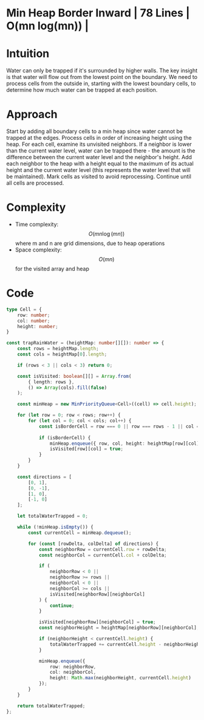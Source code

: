 # Min Heap Border Inward | 78 Lines | O(mn log(mn)) |

# Intuition
Water can only be trapped if it's surrounded by higher walls. The key insight is that water will flow out from the lowest point on the boundary. We need to process cells from the outside in, starting with the lowest boundary cells, to determine how much water can be trapped at each position.

# Approach
Start by adding all boundary cells to a min heap since water cannot be trapped at the edges. Process cells in order of increasing height using the heap. For each cell, examine its unvisited neighbors. If a neighbor is lower than the current water level, water can be trapped there - the amount is the difference between the current water level and the neighbor's height. Add each neighbor to the heap with a height equal to the maximum of its actual height and the current water level (this represents the water level that will be maintained). Mark cells as visited to avoid reprocessing. Continue until all cells are processed.

# Complexity
- Time complexity: $$O(mn \log(mn))$$ where m and n are grid dimensions, due to heap operations
- Space complexity: $$O(mn)$$ for the visited array and heap

# Code
```typescript
type Cell = {
    row: number;
    col: number;
    height: number;
}

const trapRainWater = (heightMap: number[][]): number => {
    const rows = heightMap.length;
    const cols = heightMap[0].length;

    if (rows < 3 || cols < 3) return 0;

    const isVisited: boolean[][] = Array.from(
        { length: rows }, 
        () => Array(cols).fill(false)
    );

    const minHeap = new MinPriorityQueue<Cell>((cell) => cell.height);

    for (let row = 0; row < rows; row++) {
        for (let col = 0; col < cols; col++) {
            const isBorderCell = row === 0 || row === rows - 1 || col === 0 || col === cols - 1;
            
            if (isBorderCell) {
                minHeap.enqueue({ row, col, height: heightMap[row][col] });
                isVisited[row][col] = true;
            }
        }
    }

    const directions = [
        [0, 1],
        [0, -1],
        [1, 0],
        [-1, 0]
    ];

    let totalWaterTrapped = 0;

    while (!minHeap.isEmpty()) {
        const currentCell = minHeap.dequeue();

        for (const [rowDelta, colDelta] of directions) {
            const neighborRow = currentCell.row + rowDelta;
            const neighborCol = currentCell.col + colDelta;

            if (
                neighborRow < 0 || 
                neighborRow >= rows || 
                neighborCol < 0 || 
                neighborCol >= cols ||
                isVisited[neighborRow][neighborCol]
            ) {
                continue;
            }

            isVisited[neighborRow][neighborCol] = true;
            const neighborHeight = heightMap[neighborRow][neighborCol];

            if (neighborHeight < currentCell.height) {
                totalWaterTrapped += currentCell.height - neighborHeight;
            }

            minHeap.enqueue({
                row: neighborRow,
                col: neighborCol,
                height: Math.max(neighborHeight, currentCell.height)
            });
        }
    }

    return totalWaterTrapped;
};
```